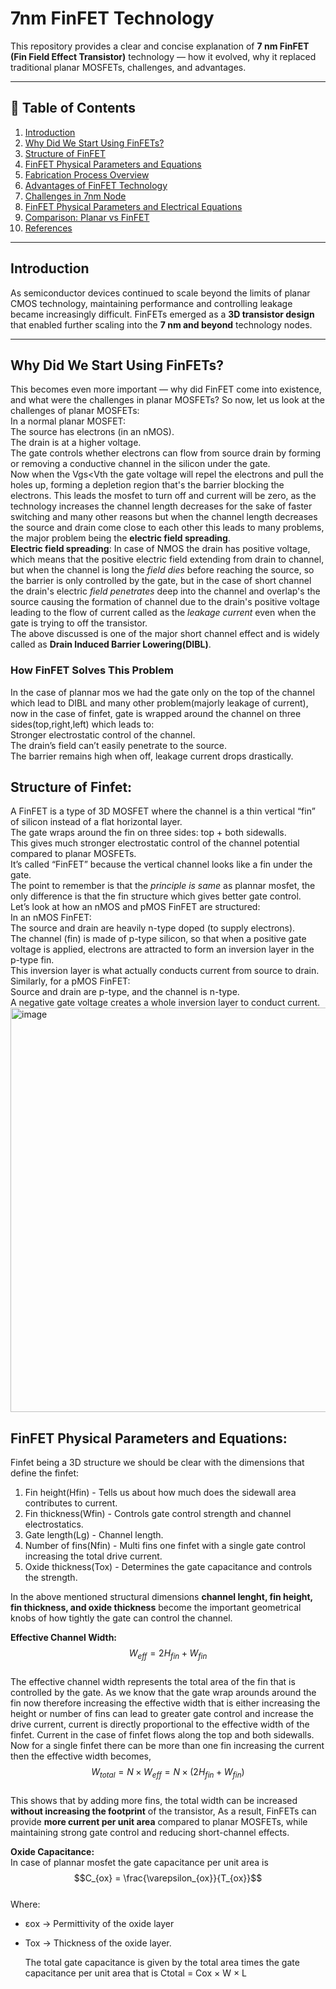 # 7nm FinFET Technology

This repository provides a clear and concise explanation of **7 nm FinFET (Fin Field Effect Transistor)** technology — how it evolved, why it replaced traditional planar MOSFETs, challenges, and advantages.

---

## 📘 Table of Contents
1. [Introduction](#introduction)
2. [Why Did We Start Using FinFETs?](#why-did-we-start-using-finfets)
3. [Structure of FinFET](#structure-of-finfet)
4. [FinFET Physical Parameters and Equations](#finfet-physical-parameters-and-equations)
5. [Fabrication Process Overview](#fabrication-process-overview)
6. [Advantages of FinFET Technology](#advantages-of-finfet-technology)
7. [Challenges in 7nm Node](#challenges-in-7nm-node)
8. [FinFET Physical Parameters and Electrical Equations](#finfet-physical-parameters-and-electrical-equations)
9. [Comparison: Planar vs FinFET](#comparison-planar-vs-finfet)
10. [References](#references)
    
---

## Introduction
As semiconductor devices continued to scale beyond the limits of planar CMOS technology, maintaining performance and controlling leakage became increasingly difficult. FinFETs emerged as a **3D transistor design** that enabled further scaling into the **7 nm and beyond** technology nodes.

---

## Why Did We Start Using FinFETs?
This becomes even more important — why did FinFET come into existence, and what were the challenges in planar MOSFETs?
So now, let us look at the challenges of planar MOSFETs:  
In a normal planar MOSFET:  
The source has electrons (in an nMOS).  
The drain is at a higher voltage.  
The gate controls whether electrons can flow from source drain by forming or removing a conductive channel in the silicon under the gate.  
Now when the Vgs<Vth the gate voltage will repel the electrons and pull the holes up, forming a depletion region that's the barrier blocking the electrons. This leads the mosfet to turn off and current will be zero, as the technology increases the channel length decreases for the sake of faster switching and many other reasons but when the channel length decreases the source and drain come close to each other this leads to many problems, the major problem being the **electric field spreading**.  
**Electric field spreading**: In case of NMOS the drain has positive voltage, which means that the positive electric field extending from drain to channel, but when the channel is long the *field dies* before reaching the source, so the barrier is only controlled by the gate, but in the case of short channel the drain's electric *field penetrates* deep into the channel and overlap's the source causing the formation of channel due to the drain's positive voltage leading to the flow of current called as the *leakage current* even when the gate is trying to off the transistor.  
The above discussed is one of the major short channel effect and is widely called as **Drain Induced Barrier Lowering(DIBL)**.  
### How FinFET Solves This Problem  
In the case of plannar mos we had the gate only on the top of the channel which lead to DIBL and many other problem(majorly leakage of current), now in the case of finfet, gate is wrapped around the channel on three sides(top,right,left) which leads to:  
Stronger electrostatic control of the channel.  
The drain’s field can’t easily penetrate to the source.  
The barrier remains high when off, leakage current drops drastically.  

## Structure of Finfet:  
A FinFET is a type of 3D MOSFET where the channel is a thin vertical “fin” of silicon instead of a flat horizontal layer.  
The gate wraps around the fin on three sides: top + both sidewalls.  
This gives much stronger electrostatic control of the channel potential compared to planar MOSFETs.  
It’s called “FinFET” because the vertical channel looks like a fin under the gate.  
The point to remember is that the *principle is same* as plannar mosfet, the only difference is that the fin structure which gives better gate control.  
Let’s look at how an nMOS and pMOS FinFET are structured:  
In an nMOS FinFET:  
The source and drain are heavily n-type doped (to supply electrons).  
The channel (fin) is made of p-type silicon, so that when a positive gate voltage is applied, electrons are attracted to form an inversion layer in the p-type fin.  
This inversion layer is what actually conducts current from source to drain.  
Similarly, for a pMOS FinFET:  
Source and drain are p-type, and the channel is n-type.  
A negative gate voltage creates a whole inversion layer to conduct current.  
<img width="800" height="647" alt="image" src="https://github.com/user-attachments/assets/c58b9a65-4074-44a7-8ca2-4bd087077ecd" />


## FinFET Physical Parameters and Equations:  
Finfet being a 3D structure we should be clear with the dimensions that define the finfet:  
1. Fin height(Hfin) - Tells us about how much does the sidewall area contributes to current.
2. Fin thickness(Wfin) - Controls gate control strength and channel electrostatics.
3. Gate length(Lg) - Channel length.
4. Number of fins(Nfin) - Multi fins one finfet with a single gate control increasing the total drive current.
5. Oxide thickness(Tox) - Determines the gate capacitance and controls the strength.  

In the above mentioned structural dimensions **channel lenght, fin height, fin thickness, and oxide thickness** become the important geometrical knobs of how tightly the gate can control the channel.  

**Effective Channel Width:**  
$$W_{eff} = 2H_{fin} + W_{fin}$$  
The effective channel width represents the total area of the fin that is controlled by the gate. As we know that the gate wrap arounds around the fin now therefore increasing the effective width that is either increasing the height or number of fins can lead to greater gate control and increase the drive current, current is directly proportional to the effective width of the finfet. Current in the case of finfet flows along the top and both sidewalls. Now for a single finfet there can be more than one fin increasing the current then the effective width becomes, $$W_{total} = N \times W_{eff} = N \times (2 H_{fin} + W_{fin})$$  
This shows that by adding more fins, the total width can be increased **without increasing the footprint** of the transistor, As a result, FinFETs can provide **more current per unit area** compared to planar MOSFETs, while maintaining strong gate control and reducing short-channel effects.  

**Oxide Capacitance:**  
In case of plannar mosfet the gate capacitance per unit area is $$C_{ox} = \frac{\varepsilon_{ox}}{T_{ox}}$$  
Where:
- εox → Permittivity of the oxide layer  
- Tox → Thickness of the oxide layer.
  
  The total gate capacitance is given by the total area times the gate capacitance per unit area that is Ctotal ​= Cox​ × W × L






